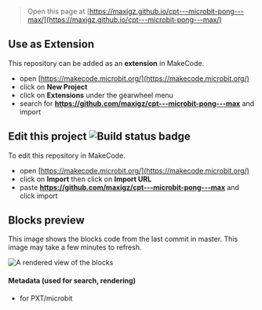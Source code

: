 
> Open this page at [https://maxigz.github.io/cpt---microbit-pong---max/](https://maxigz.github.io/cpt---microbit-pong---max/)

## Use as Extension

This repository can be added as an **extension** in MakeCode.

* open [https://makecode.microbit.org/](https://makecode.microbit.org/)
* click on **New Project**
* click on **Extensions** under the gearwheel menu
* search for **https://github.com/maxigz/cpt---microbit-pong---max** and import

## Edit this project ![Build status badge](https://github.com/maxigz/cpt---microbit-pong---max/workflows/MakeCode/badge.svg)

To edit this repository in MakeCode.

* open [https://makecode.microbit.org/](https://makecode.microbit.org/)
* click on **Import** then click on **Import URL**
* paste **https://github.com/maxigz/cpt---microbit-pong---max** and click import

## Blocks preview

This image shows the blocks code from the last commit in master.
This image may take a few minutes to refresh.

![A rendered view of the blocks](https://github.com/maxigz/cpt---microbit-pong---max/raw/master/.github/makecode/blocks.png)

#### Metadata (used for search, rendering)

* for PXT/microbit
<script src="https://makecode.com/gh-pages-embed.js"></script><script>makeCodeRender("{{ site.makecode.home_url }}", "{{ site.github.owner_name }}/{{ site.github.repository_name }}");</script>
